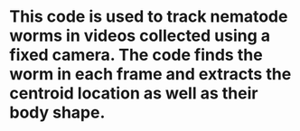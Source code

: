 # This code is used to track nematode worms in videos collected using a fixed camera. The code finds the worm in each frame and extracts the centroid location as well as their body shape.
